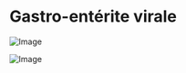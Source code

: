 # Gastro-entérite virale

![Image](.//media/infections/Scan_0404.jpg)

![Image](.//media/infections/Scan_0404_verso.jpg)
